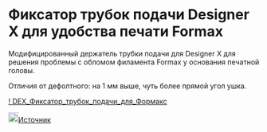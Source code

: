 # Фиксатор трубок подачи Designer X для удобства печати Formax

Модифицированный держатель трубки подачи для Designer X для решения проблемы с обломом филамента Formax у основания печатной головы.

Отличия от дефолтного: на 1 мм выше, чуть более прямой угол ушка.


[! DEX_Фиксатор_трубок_подачи_для_Формакс](./img/DEX_Фиксатор_трубок_подачи_для_Формакс.jpg)

<picture><source media="(prefers-color-scheme: dark)" srcset="https://cdn.simpleicons.org/telegram/white"> <source media="(prefers-color-scheme: light)" srcset="https://cdn.simpleicons.org/telegram/black"> <img src="https://cdn.simpleicons.org/telegram/.svg" alt="Telegram" alight=left height="20" width="20"></picture>[Источник](https://t.me/Picaso3dUnofficial/162624)
